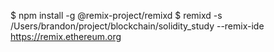 $ npm install -g @remix-project/remixd
$ remixd -s /Users/brandon/project/blockchain/solidity_study --remix-ide https://remix.ethereum.org

